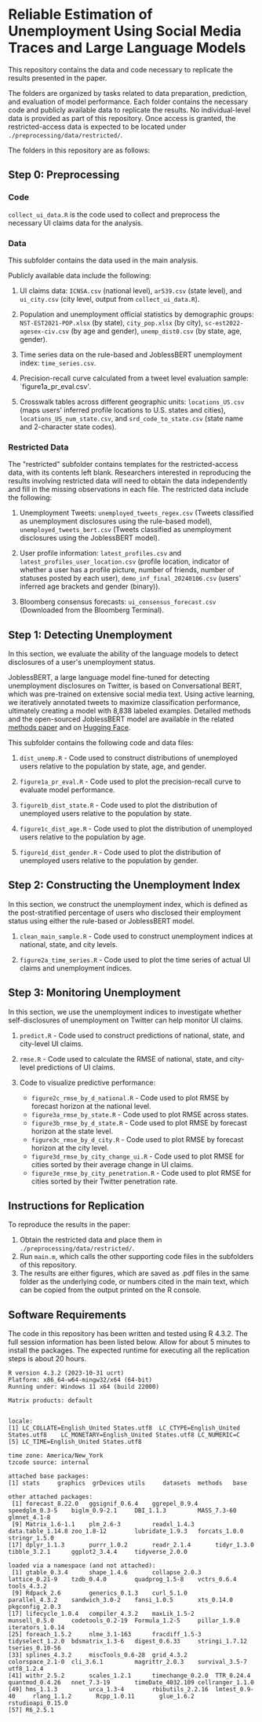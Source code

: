 # Reliable Estimation of Unemployment Using Social Media Traces and Large Language Models

This repository contains the data and code necessary to replicate the results presented in the paper.

The folders are organized by tasks related to data preparation, prediction, and evaluation of model performance. Each folder contains the necessary code and publicly available data to replicate the results. No individual-level data is provided as part of this repository. Once access is granted, the restricted-access data is expected to be located under `./preprocessing/data/restricted/`.

The folders in this repository are as follows:

## Step 0: Preprocessing

### Code

`collect_ui_data.R` is the code used to collect and preprocess the necessary UI claims data for the analysis.

### Data

This subfolder contains the data used in the main analysis.

Publicly available data include the following:

1. UI claims data: `ICNSA.csv` (national level), `ar539.csv` (state level), and `ui_city.csv` (city level, output from `collect_ui_data.R`).

2. Population and unemployment official statistics by demographic groups: `NST-EST2021-POP.xlsx` (by state), `city_pop.xlsx` (by city), `sc-est2022-agesex-civ.csv` (by age and gender), `unemp_dist0.csv` (by state, age, gender).

3. Time series data on the rule-based and JoblessBERT unemployment index: `time_series.csv`. 

4. Precision-recall curve calculated from a tweet level evaluation sample: `figure1a_pr_eval.csv'.

5. Crosswalk tables across different geographic units: `locations_US.csv` (maps users' inferred profile locations to U.S. states and cities), `locations_US_num_state.csv`, and `srd_code_to_state.csv` (state name and 2-character state codes).

### Restricted Data

The "restricted" subfolder contains templates for the restricted-access data, with its contents left blank. Researchers interested in reproducing the results involving restricted data will need to obtain the data independently and fill in the missing observations in each file. The restricted data include the following:

1. Unemployment Tweets: `unemployed_tweets_regex.csv` (Tweets classified as unemployment disclosures using the rule-based model), `unemployed_tweets_bert.csv` (Tweets classified as unemployment disclosures using the JoblessBERT model). 

2. User profile information: `latest_profiles.csv` and `latest_profiles_user_location.csv` (profile location, indicator of whether a user has a profile picture, number of friends, number of statuses posted by each user), `demo_inf_final_20240106.csv` (users' inferred age brackets and gender (binary)). 

3. Bloomberg consensus forecasts: `ui_consensus_forecast.csv` (Downloaded from the Bloomberg Terminal).

## Step 1: Detecting Unemployment

In this section, we evaluate the ability of the language models to detect disclosures of a user's unemployment status.

JoblessBERT, a large language model fine-tuned for detecting unemployment disclosures on Twitter, is based on Conversational BERT, which was pre-trained on extensive social media text. Using active learning, we iteratively annotated tweets to maximize classification performance, ultimately creating a model with 8,838 labeled examples. Detailed methods and the open-sourced JoblessBERT model are available in the related [methods paper](https://doi.org/10.18653/v1/2022.acl-long.453) and on [Hugging Face](https://huggingface.co/worldbank/jobless-bert).

This subfolder contains the following code and data files:

1. `dist_unemp.R` - Code used to construct distributions of unemployed users relative to the population by state, age, and gender.

2. `figure1a_pr_eval.R` - Code used to plot the precision-recall curve to evaluate model performance.

3. `figure1b_dist_state.R` - Code used to plot the distribution of unemployed users relative to the population by state.

4. `figure1c_dist_age.R` - Code used to plot the distribution of unemployed users relative to the population by age.

5. `figure1d_dist_gender.R` - Code used to plot the distribution of unemployed users relative to the population by gender.

## Step 2: Constructing the Unemployment Index

In this section, we construct the unemployment index, which is defined as the post-stratified percentage of users who disclosed their employment status using either the rule-based or JoblessBERT model.

1. `clean_main_sample.R` - Code used to construct unemployment indices at national, state, and city levels. 

2. `figure2a_time_series.R` - Code used to plot the time series of actual UI claims and unemployment indices.

## Step 3: Monitoring Unemployment

In this section, we use the unemployment indices to investigate whether self-disclosures of unemployment on Twitter can help monitor UI claims.

1. `predict.R` - Code used to construct predictions of national, state, and city-level UI claims.

2. `rmse.R` - Code used to calculate the RMSE of national, state, and city-level predictions of UI claims.

3. Code to visualize predictive performance:

    - `figure2c_rmse_by_d_national.R` - Code used to plot RMSE by forecast horizon at the national level.
    - `figure3a_rmse_by_state.R` - Code used to plot RMSE across states.
    - `figure3b_rmse_by_d_state.R` - Code used to plot RMSE by forecast horizon at the state level.
    - `figure3c_rmse_by_d_city.R` - Code used to plot RMSE by forecast horizon at the city level.
    - `figure3d_rmse_by_city_change_ui.R` - Code used to plot RMSE for cities sorted by their average change in UI claims.
    - `figure3e_rmse_by_city_penetration.R` - Code used to plot RMSE for cities sorted by their Twitter penetration rate.

## Instructions for Replication

To reproduce the results in the paper:

1. Obtain the restricted data and place them in `./preprocessing/data/restricted/`.
2. Run `main.m`, which calls the other supporting code files in the subfolders of this repository.
3. The results are either figures, which are saved as .pdf files in the same folder as the underlying code, or numbers cited in the main text, which can be copied from the output printed on the R console. 

## Software Requirements

The code in this repository has been written and tested using R 4.3.2. The full session information has been listed below. Allow for about 5 minutes to install the packages. The expected runtime for executing all the replication steps is about 20 hours. 
```
R version 4.3.2 (2023-10-31 ucrt)
Platform: x86_64-w64-mingw32/x64 (64-bit)
Running under: Windows 11 x64 (build 22000)

Matrix products: default


locale:
[1] LC_COLLATE=English_United States.utf8  LC_CTYPE=English_United States.utf8    LC_MONETARY=English_United States.utf8 LC_NUMERIC=C                          
[5] LC_TIME=English_United States.utf8    

time zone: America/New_York
tzcode source: internal

attached base packages:
[1] stats     graphics  grDevices utils     datasets  methods   base     

other attached packages:
 [1] forecast_8.22.0   ggsignif_0.6.4    ggrepel_0.9.4     speedglm_0.3-5    biglm_0.9-2.1     DBI_1.1.3         MASS_7.3-60       glmnet_4.1-8     
 [9] Matrix_1.6-1.1    plm_2.6-3         readxl_1.4.3      data.table_1.14.8 zoo_1.8-12        lubridate_1.9.3   forcats_1.0.0     stringr_1.5.0    
[17] dplyr_1.1.3       purrr_1.0.2       readr_2.1.4       tidyr_1.3.0       tibble_3.2.1      ggplot2_3.4.4     tidyverse_2.0.0  

loaded via a namespace (and not attached):
 [1] gtable_0.3.4      shape_1.4.6       collapse_2.0.3    lattice_0.21-9    tzdb_0.4.0        quadprog_1.5-8    vctrs_0.6.4       tools_4.3.2      
 [9] Rdpack_2.6        generics_0.1.3    curl_5.1.0        parallel_4.3.2    sandwich_3.0-2    fansi_1.0.5       xts_0.14.0        pkgconfig_2.0.3  
[17] lifecycle_1.0.4   compiler_4.3.2    maxLik_1.5-2      munsell_0.5.0     codetools_0.2-19  Formula_1.2-5     pillar_1.9.0      iterators_1.0.14 
[25] foreach_1.5.2     nlme_3.1-163      fracdiff_1.5-3    tidyselect_1.2.0  bdsmatrix_1.3-6   digest_0.6.33     stringi_1.7.12    tseries_0.10-56  
[33] splines_4.3.2     miscTools_0.6-28  grid_4.3.2        colorspace_2.1-0  cli_3.6.1         magrittr_2.0.3    survival_3.5-7    utf8_1.2.4       
[41] withr_2.5.2       scales_1.2.1      timechange_0.2.0  TTR_0.24.4        quantmod_0.4.26   nnet_7.3-19       timeDate_4032.109 cellranger_1.1.0 
[49] hms_1.1.3         urca_1.3-4        rbibutils_2.2.16  lmtest_0.9-40     rlang_1.1.2       Rcpp_1.0.11       glue_1.6.2        rstudioapi_0.15.0
[57] R6_2.5.1
```
